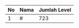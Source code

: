 | No | Nama            | Jumlah Level |
|----|-----------------|--------------|
| 1  | #    |    723        |
